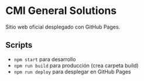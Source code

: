 # CMI General Solutions

Sitio web oficial desplegado con GitHub Pages.

## Scripts

- `npm start` para desarrollo
- `npm run build` para producción (crea carpeta build)
- `npm run deploy` para desplegar en GitHub Pages
